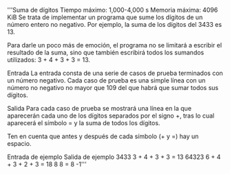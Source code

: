 '''Suma de dígitos
Tiempo máximo: 1,000-4,000 s  Memoria máxima: 4096 KiB
Se trata de implementar un programa que sume los dígitos de un número entero no negativo. Por ejemplo, la suma de los dígitos del 3433 es 13.

Para darle un poco más de emoción, el programa no se limitará a escribir el resultado de la suma, sino que también escribirá todos los sumandos utilizados: 3 + 4 + 3 + 3 = 13.

Entrada
La entrada consta de una serie de casos de prueba terminados con un número negativo. Cada caso de prueba es una simple línea con un número no negativo no mayor que 109 del que habrá que sumar todos sus dígitos.

Salida
Para cada caso de prueba se mostrará una línea en la que aparecerán cada uno de los dígitos separados por el signo +, tras lo cual aparecerá el símbolo = y la suma de todos los dígitos.

Ten en cuenta que antes y después de cada símbolo (+ y =) hay un espacio.

Entrada de ejemplo   Salida de ejemplo
3433				 3 + 4 + 3 + 3 = 13
64323				 6 + 4 + 3 + 2 + 3 = 18
8					 8 = 8
-1'''

